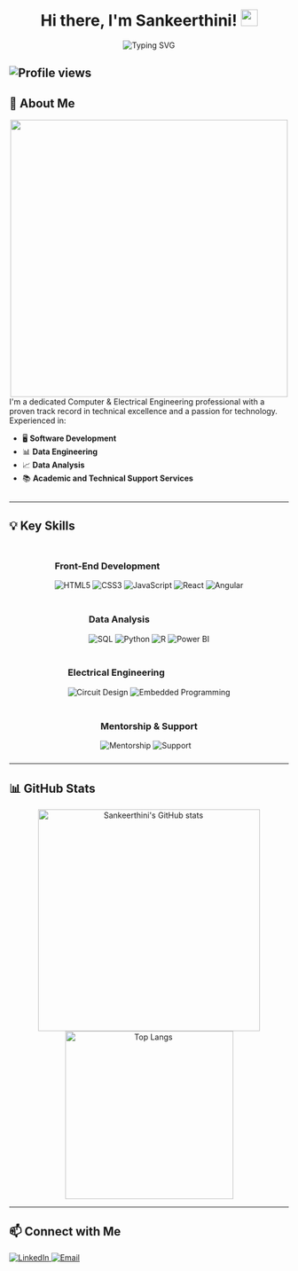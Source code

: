 <div align="center">
  <h1>Hi there, I'm Sankeerthini! <img src="https://media.giphy.com/media/hvRJCLFzcasrR4ia7z/giphy.gif" width="30"></h1>
  <img src="https://readme-typing-svg.demolab.com?font=Fira+Code&size=24&pause=1000&color=F75C7E&center=true&width=435&lines=Software+Developer;Data+Engineer;Data+Analyst;Tech+Enthusiast" alt="Typing SVG">
</div>

![Profile views](https://komarev.com/ghpvc/?username=Sankeerthini&color=red)
---

## 🔧 About Me
<div align="center">
  <img src="https://i.giphy.com/media/v1.Y2lkPTc5MGI3NjExZmRuMzl0dWJjZHB4MzN4aDdyZ2FibDZva283OHd6b3Nia2Y4M2FsaSZlcD12MV9pbnRlcm5hbF9naWZfYnlfaWQmY3Q9Zw/dyzew7Py7bnW9DiJJj/giphy.gif" width="500">
</div>


<div style="display: flex; align-items: center;">
  <div style="flex: 1;">
    I'm a dedicated Computer & Electrical Engineering professional with a proven track record in technical excellence and a passion for technology. Experienced in:
    <ul>
      <li>🖥️ <strong>Software Development</strong></li>
      <li>📊 <strong>Data Engineering</strong></li>
      <li>📈 <strong>Data Analysis</strong></li>
      <li>📚 <strong>Academic and Technical Support Services</strong></li>
    </ul>
  </div>
</div>

---

## 💡 Key Skills

<div style="display: flex; justify-content: center; flex-wrap: wrap;">
  <div style="margin: 10px;">
    <h3>Front-End Development</h3>
    <img src="https://img.shields.io/badge/HTML5-E34F26?style=for-the-badge&logo=html5&logoColor=white" alt="HTML5">
    <img src="https://img.shields.io/badge/CSS3-1572B6?style=for-the-badge&logo=css3&logoColor=white" alt="CSS3">
    <img src="https://img.shields.io/badge/JavaScript-F7DF1E?style=for-the-badge&logo=javascript&logoColor=black" alt="JavaScript">
    <img src="https://img.shields.io/badge/React-61DAFB?style=for-the-badge&logo=react&logoColor=black" alt="React">
    <img src="https://img.shields.io/badge/Angular-DD0031?style=for-the-badge&logo=angular&logoColor=white" alt="Angular">
  </div>
  <div style="margin: 10px;">
    <h3>Data Analysis</h3>
    <img src="https://img.shields.io/badge/SQL-336791?style=for-the-badge&logo=postgresql&logoColor=white" alt="SQL">
    <img src="https://img.shields.io/badge/Python-3776AB?style=for-the-badge&logo=python&logoColor=white" alt="Python">
    <img src="https://img.shields.io/badge/R-276DC3?style=for-the-badge&logo=r&logoColor=white" alt="R">
    <img src="https://img.shields.io/badge/Power%20BI-F2C811?style=for-the-badge&logo=power-bi&logoColor=black" alt="Power BI">
  </div>
  <div style="margin: 10px;">
    <h3>Electrical Engineering</h3>
    <img src="https://img.shields.io/badge/Circuit%20Design-BDB76B?style=for-the-badge&logo=arduino&logoColor=black" alt="Circuit Design">
    <img src="https://img.shields.io/badge/Embedded%20Programming-007ACC?style=for-the-badge&logo=c%2B%2B&logoColor=white" alt="Embedded Programming">
  </div>
  <div style="margin: 10px;">
    <h3>Mentorship & Support</h3>
    <img src="https://img.shields.io/badge/Mentorship-FFD700?style=for-the-badge&logo=knowledgebase&logoColor=black" alt="Mentorship">
    <img src="https://img.shields.io/badge/Support-2E8B57?style=for-the-badge&logo=helpdesk&logoColor=white" alt="Support">
  </div>
</div>

---

## 📊 GitHub Stats

<div align="center">
  <img src="https://github-readme-stats.vercel.app/api?username=Sankeerthini&show_icons=true&theme=radical" alt="Sankeerthini's GitHub stats" width="400">
  <img src="https://github-readme-stats.vercel.app/api/top-langs/?username=Sankeerthini&layout=compact&theme=radical" alt="Top Langs" width="303">
</div>

---

## 📫 Connect with Me

<div align="left">
  <a href="https://www.linkedin.com/in/sankeerthini-d">
    <img src="https://img.shields.io/badge/LinkedIn-blue?style=flat&logo=linkedin" alt="LinkedIn">
  </a>
  <a href="mailto:sankeerthini@gmail.com">
    <img src="https://img.shields.io/badge/Email-D14836?style=flat&logo=gmail&logoColor=white" alt="Email">
  </a>
</div>
